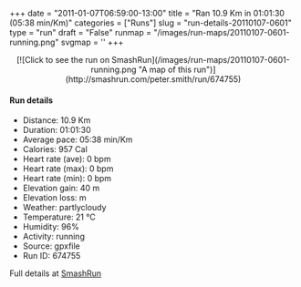 +++
date = "2011-01-07T06:59:00-13:00"
title = "Ran 10.9 Km in 01:01:30 (05:38 min/Km)"
categories = ["Runs"]
slug = "run-details-20110107-0601"
type = "run"
draft = "False"
runmap = "/images/run-maps/20110107-0601-running.png"
svgmap = '<polyline points="92 12, 91 12, 91 13, 96 18, 98 24, 96 27, 94 32, 96 36, 99 38, 99 43, 99 44, 97 53, 96 58, 100 64, 100 67, 99 68, 96 72, 96 80, 95 81, 92 87, 90 88, 86 88, 74 83, 56 80, 46 77, 21 72, 14 67, 6 57, 2 54, 1 51, 0 45, 0 34, 2 32, 11 31, 21 29, 46 31, 55 31, 60 29, 79 14, 86 14, 89 15, 90 14">'
+++



<!--more-->

<center>
[![Click to see the run on SmashRun](/images/run-maps/20110107-0601-running.png "A map of this run")](http://smashrun.com/peter.smith/run/674755)
</center>

#### Run details

* Distance: 10.9 Km
* Duration: 01:01:30
* Average pace: 05:38 min/Km
* Calories: 957 Cal
* Heart rate (ave): 0 bpm
* Heart rate (max): 0 bpm
* Heart rate (min): 0 bpm
* Elevation gain: 40 m
* Elevation loss:  m
* Weather: partlycloudy
* Temperature: 21 &deg;C
* Humidity: 96%
* Activity: running
* Source: gpxfile
* Run ID: 674755

Full details at [SmashRun](http://smashrun.com/peter.smith/run/674755)